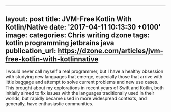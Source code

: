   - --
layout: post
title: JVM-Free Kotlin With Kotlin/Native
date: '2017-04-11 10:13:30 +0100'
image:
categories: Chris writing dzone
tags: kotlin programming jetbrains java
publication_url: https://dzone.com/articles/jvm-free-kotlin-with-kotlinnative
---

I would never call myself a real programmer, but I have a healthy obsession with studying new languages that emerge, especially those that arrive with little baggage and attempt to solve current problems and new use cases. This brought about my explorations in recent years of Swift and Kotlin, both initially aimed to fix issues with the languages traditionally used in their worlds, but rapidly became used in more widespread contexts, and generally, have enthusiastic communities.
